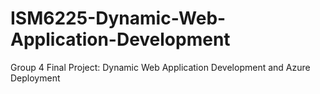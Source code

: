 # ISM6225-Dynamic-Web-Application-Development
Group 4 Final Project: Dynamic Web Application Development and Azure Deployment
